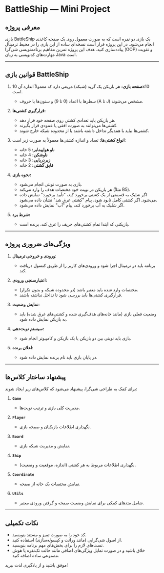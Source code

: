 # BattleShip — Mini Project

## معرفی پروژه
بازی BattleShip یک بازی دو نفره است که به صورت معمول روی یک صفحه کاغذی انجام می‌شود. در این پروژه قرار است نسخه‌ای ساده از این بازی را در محیط ترمینال پیاده‌سازی کنید. هدف این پروژه تمرین مفاهیم برنامه‌نویسی شی‌گرا (OOP) و تقویت مهارت‌های کدنویسی به زبان Java است.

---

## قوانین بازی BattleShip
1. **صفحه بازی:** هر بازیکن یک گرید (شبکه) مربعی دارد که معمولاً اندازه آن 10x10 است.
   - سطرها با اعداد (0 تا 9) و ستون‌ها با حروف (A تا J) مشخص می‌شوند.

2. **قرارگیری کشتی‌ها:**
   - هر بازیکن باید تعدادی کشتی روی صفحه خود قرار دهد.
   - کشتی‌ها می‌توانند به صورت افقی یا عمودی قرار بگیرند.
   - کشتی‌ها نباید با همدیگر تداخل داشته باشند یا از محدوده شبکه خارج شوند.

3. **انواع کشتی‌ها:** تعداد و اندازه کشتی‌ها معمولاً به صورت زیر است:
   - **ناو هواپیمابر:** 5 خانه
   - **ناوشکن:** 4 خانه
   - **زیردریایی:** 3 خانه
   - **قایق گشتی:** 2 خانه

4. **نحوه بازی:**
   - بازی به صورت نوبتی انجام می‌شود.
   - هر بازیکن در نوبت خود مختصات هدف را وارد می‌کند (مثلاً B5).
   - اگر شلیک به قسمتی از یک کشتی برخورد کند، "تأیید برخورد" نمایش داده می‌شود. اگر کشتی کامل نابود شود، پیام "کشتی غرق شد" نشان داده می‌شود.
   - اگر شلیک به آب برخورد کند، پیام "آب" نمایش داده می‌شود.
   
5. **شرط برد:**
   - بازیکنی که ابتدا تمام کشتی‌های حریف را غرق کند، برنده است.

---

## ویژگی‌های ضروری پروژه
1. **ورودی و خروجی ترمینال:**
   - برنامه باید در ترمینال اجرا شود و ورودی‌های کاربر را از طریق کنسول دریافت کند.

2. **اعتبارسنجی ورودی:**
   - مختصات وارد شده باید معتبر باشد (در محدوده شبکه و بدون تکرار).
   - قرارگیری کشتی‌ها باید بررسی شود تا تداخل نداشته باشند.

3. **نمایش وضعیت:**
   - وضعیت فعلی بازی (مانند خانه‌های هدف‌گیری شده و کشتی‌های غرق شده) باید به بازیکن نمایش داده شود.

4. **سیستم نوبت‌دهی:**
   - بازی باید نوبتی بین دو بازیکن یا یک بازیکن و کامپیوتر انجام شود.

5. **اعلان برنده:**
   - در پایان بازی باید نام برنده نمایش داده شود.

---

## پیشنهاد ساختار کلاس‌ها
برای کمک به طراحی شی‌گرا، پیشنهاد می‌شود که کلاس‌های زیر ایجاد شوند:

1. **`Game`**
   - مدیریت کلی بازی و ترتیب نوبت‌ها.

2. **`Player`**
   - نگهداری اطلاعات بازیکنان و صفحه بازی.

3. **`Board`**
   - نمایش و مدیریت شبکه بازی.

4. **`Ship`**
   - نگهداری اطلاعات مربوط به هر کشتی (اندازه، موقعیت و وضعیت).

5. **`Coordinate`**
   - نمایش مختصات یک خانه از صفحه.

6. **`Utils`**
   - شامل متدهای کمکی برای نمایش وضعیت صفحه و گرفتن ورودی معتبر.

---

## نکات تکمیلی
- کد خود را به صورت تمیز و مستند بنویسید.
- از اصول شی‌گرایی (مانند وراثت و کپسوله‌سازی) استفاده کنید.
- تست‌های لازم را برای بخش‌های مهم برنامه بنویسید.
- خلاق باشید و در صورت تمایل ویژگی‌های اضافی مانند حالت تک‌نفره یا هوش مصنوعی ساده اضافه کنید.

موفق باشید و از یادگیری لذت ببرید!


